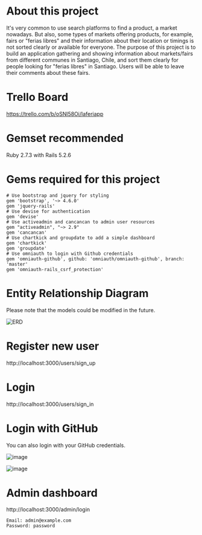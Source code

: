 # **About this project**
It's very common to use search platforms to find a product, a market nowadays. But also, some types of markets offering products, for example, fairs or "ferias libres" and their information about their location or timings is not sorted clearly or available for everyone. The purpose of this project is to build an application gathering and showing information about markets/fairs from different communes in Santiago, Chile, and sort them clearly for people looking for "ferias libres" in Santiago. Users will be able to leave their comments about these fairs.

# **Trello Board**
https://trello.com/b/oSNl58Oi/laferiapp

# **Gemset recommended**
Ruby 2.7.3 with Rails 5.2.6

# **Gems required for this project**
```
# Use bootstrap and jquery for styling
gem 'bootstrap', '~> 4.6.0'
gem 'jquery-rails'
# Use devise for authentication
gem 'devise'
# Use activeadmin and cancancan to admin user resources
gem "activeadmin", "~> 2.9"
gem 'cancancan'
# Use chartkick and groupdate to add a simple dashboard
gem 'chartkick'
gem 'groupdate'
# Use omniauth to login with Github credentials
gem 'omniauth-github', github: 'omniauth/omniauth-github', branch: 'master'
gem 'omniauth-rails_csrf_protection'
```

# **Entity Relationship Diagram**
Please note that the models could be modified in the future.

![ERD](https://user-images.githubusercontent.com/83678807/145724061-d2fe50d9-1839-4b6c-a456-15ef8f8c6899.jpg)

# **Register new user**
http://localhost:3000/users/sign_up

# **Login**
http://localhost:3000/users/sign_in

# **Login with GitHub**
You can also login with your GitHub credentials.

![image](https://user-images.githubusercontent.com/83678807/145740559-18f6df6f-26a7-4676-9ce0-b996ba563108.png)

![image](https://user-images.githubusercontent.com/83678807/145740661-bf2d68c3-cdc9-48a6-aa57-3faba11a185f.png)


# **Admin dashboard**
http://localhost:3000/admin/login
```
Email: admin@example.com
Password: password
```
